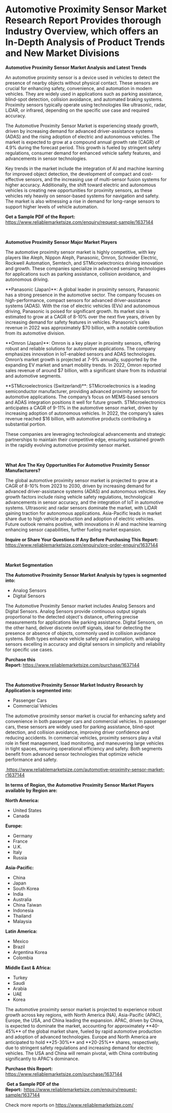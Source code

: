 <p><h1>Automotive Proximity Sensor Market Research Report Provides thorough Industry Overview, which offers an In-Depth Analysis of Product Trends and New Market Divisions</h1></p><p><strong>Automotive Proximity Sensor Market Analysis and Latest Trends</strong></p>
<p><p>An automotive proximity sensor is a device used in vehicles to detect the presence of nearby objects without physical contact. These sensors are crucial for enhancing safety, convenience, and automation in modern vehicles. They are widely used in applications such as parking assistance, blind-spot detection, collision avoidance, and automated braking systems. Proximity sensors typically operate using technologies like ultrasonic, radar, LiDAR, or infrared, depending on the specific use case and required accuracy.</p><p>The Automotive Proximity Sensor Market is experiencing steady growth, driven by increasing demand for advanced driver-assistance systems (ADAS) and the rising adoption of electric and autonomous vehicles. The market is expected to grow at a compound annual growth rate (CAGR) of 4.9% during the forecast period. This growth is fueled by stringent safety regulations, consumer demand for enhanced vehicle safety features, and advancements in sensor technologies.</p><p>Key trends in the market include the integration of AI and machine learning for improved object detection, the development of compact and cost-effective sensors, and the increasing use of multi-sensor fusion systems for higher accuracy. Additionally, the shift toward electric and autonomous vehicles is creating new opportunities for proximity sensors, as these vehicles rely heavily on sensor-based systems for navigation and safety. The market is also witnessing a rise in demand for long-range sensors to support higher levels of vehicle automation.</p></p>
<p><strong>Get a Sample PDF of the Report:&nbsp;</strong> <a href="https://www.reliablemarketsize.com/enquiry/request-sample/1637144?utm_campaign=1879&utm_medium=2&utm_source=Github&utm_content=ia&utm_term=21012025&utm_id=automotive-proximity-sensor">https://www.reliablemarketsize.com/enquiry/request-sample/1637144</a></p>
<p>&nbsp;</p>
<p><strong>Automotive Proximity Sensor Major Market Players</strong></p>
<p><p>The automotive proximity sensor market is highly competitive, with key players like Aleph, Nippon Aleph, Panasonic, Omron, Schneider Electric, Rockwell Automation, Semtech, and STMicroelectronics driving innovation and growth. These companies specialize in advanced sensing technologies for applications such as parking assistance, collision avoidance, and autonomous driving.</p><p>**Panasonic (Japan)**: A global leader in proximity sensors, Panasonic has a strong presence in the automotive sector. The company focuses on high-performance, compact sensors for advanced driver-assistance systems (ADAS). With the rise of electric vehicles (EVs) and autonomous driving, Panasonic is poised for significant growth. Its market size is estimated to grow at a CAGR of 8-10% over the next five years, driven by increasing demand for safety features in vehicles. Panasonic’s sales revenue in 2022 was approximately $70 billion, with a notable contribution from its automotive division.</p><p>**Omron (Japan)**: Omron is a key player in proximity sensors, offering robust and reliable solutions for automotive applications. The company emphasizes innovation in IoT-enabled sensors and ADAS technologies. Omron’s market growth is projected at 7-9% annually, supported by the expanding EV market and smart mobility trends. In 2022, Omron reported sales revenue of around $7 billion, with a significant share from its industrial and automotive segments.</p><p>**STMicroelectronics (Switzerland)**: STMicroelectronics is a leading semiconductor manufacturer, providing advanced proximity sensors for automotive applications. The company’s focus on MEMS-based sensors and ADAS integration positions it well for future growth. STMicroelectronics anticipates a CAGR of 9-11% in the automotive sensor market, driven by increasing adoption of autonomous vehicles. In 2022, the company’s sales revenue reached $16 billion, with automotive products contributing a substantial portion.</p><p>These companies are leveraging technological advancements and strategic partnerships to maintain their competitive edge, ensuring sustained growth in the rapidly evolving automotive proximity sensor market.</p></p>
<p>&nbsp;</p>
<p><strong>What Are The Key Opportunities For Automotive Proximity Sensor Manufacturers?</strong></p>
<p><p>The global automotive proximity sensor market is projected to grow at a CAGR of 8-10% from 2023 to 2030, driven by increasing demand for advanced driver-assistance systems (ADAS) and autonomous vehicles. Key growth factors include rising vehicle safety regulations, technological advancements in sensor accuracy, and the integration of IoT in automotive systems. Ultrasonic and radar sensors dominate the market, with LiDAR gaining traction for autonomous applications. Asia-Pacific leads in market share due to high vehicle production and adoption of electric vehicles. Future outlook remains positive, with innovations in AI and machine learning enhancing sensor capabilities, further fueling market expansion.</p></p>
<p><strong>Inquire or Share Your Questions If Any Before Purchasing This Report:</strong> <a href="https://www.reliablemarketsize.com/enquiry/pre-order-enquiry/1637144?utm_campaign=1879&utm_medium=2&utm_source=Github&utm_content=ia&utm_term=21012025&utm_id=automotive-proximity-sensor">https://www.reliablemarketsize.com/enquiry/pre-order-enquiry/1637144</a></p>
<p>&nbsp;</p>
<p><strong>Market Segmentation</strong></p>
<p><strong>The Automotive Proximity Sensor Market Analysis by types is segmented into:</strong></p>
<p><ul><li>Analog Sensors</li><li>Digital Sensors</li></ul></p>
<p><p>The Automotive Proximity Sensor market includes Analog Sensors and Digital Sensors. Analog Sensors provide continuous output signals proportional to the detected object's distance, offering precise measurements for applications like parking assistance. Digital Sensors, on the other hand, deliver discrete on/off signals, ideal for detecting the presence or absence of objects, commonly used in collision avoidance systems. Both types enhance vehicle safety and automation, with analog sensors excelling in accuracy and digital sensors in simplicity and reliability for specific use cases.</p></p>
<p><strong>Purchase this Report:&nbsp;</strong><a href="https://www.reliablemarketsize.com/purchase/1637144?utm_campaign=1879&utm_medium=2&utm_source=Github&utm_content=ia&utm_term=21012025&utm_id=automotive-proximity-sensor">https://www.reliablemarketsize.com/purchase/1637144</a></p>
<p>&nbsp;</p>
<p><strong>The Automotive Proximity Sensor Market Industry Research by Application is segmented into:</strong></p>
<p><ul><li>Passenger Cars</li><li>Commercial Vehicles</li></ul></p>
<p><p>The automotive proximity sensor market is crucial for enhancing safety and convenience in both passenger cars and commercial vehicles. In passenger cars, these sensors are widely used for parking assistance, blind-spot detection, and collision avoidance, improving driver confidence and reducing accidents. In commercial vehicles, proximity sensors play a vital role in fleet management, load monitoring, and maneuvering large vehicles in tight spaces, ensuring operational efficiency and safety. Both segments benefit from advanced sensor technologies that optimize vehicle performance and safety.</p></p>
<p><a href="https://www.reliablemarketsize.com/automotive-proximity-sensor-market-r1637144?utm_campaign=1879&utm_medium=2&utm_source=Github&utm_content=ia&utm_term=21012025&utm_id=automotive-proximity-sensor">&nbsp;https://www.reliablemarketsize.com/automotive-proximity-sensor-market-r1637144</a></p>
<p><strong>In terms of Region, the Automotive Proximity Sensor Market Players available by Region are:</strong></p>
<p>
    <p> <strong> North America: </strong>
        <ul>
            <li>United States</li>
            <li>Canada</li>
        </ul>
        </p> 
    <p> <strong> Europe: </strong>
        <ul>
            <li>Germany</li>
            <li>France</li>
            <li>U.K.</li>
            <li>Italy</li>
            <li>Russia</li>
        </ul>
        </p> 
    <p> <strong> Asia-Pacific: </strong>
        <ul>
            <li>China</li>
            <li>Japan</li>
            <li>South Korea</li>
            <li>India</li>
            <li>Australia</li>
            <li>China Taiwan</li>
            <li>Indonesia</li>
            <li>Thailand</li>
            <li>Malaysia</li>
        </ul>
        </p> 
    <p> <strong> Latin America: </strong>
        <ul>
            <li>Mexico</li>
            <li>Brazil</li>
            <li>Argentina Korea</li>
            <li>Colombia</li>
        </ul>
        </p> 
    <p> <strong> Middle East & Africa: </strong>
        <ul>
            <li>Turkey</li>
            <li>Saudi</li>
            <li>Arabia</li>
            <li>UAE</li>
            <li>Korea</li>
        </ul>
    </p>
    </p>
<p><p>The automotive proximity sensor market is projected to experience robust growth across key regions, with North America (NA), Asia-Pacific (APAC), Europe, the USA, and China leading the expansion. APAC, driven by China, is expected to dominate the market, accounting for approximately **40-45%** of the global market share, fueled by rapid automotive production and adoption of advanced technologies. Europe and North America are anticipated to hold **25-30%** and **20-25%** shares, respectively, due to stringent safety regulations and increasing demand for electric vehicles. The USA and China will remain pivotal, with China contributing significantly to APAC's dominance.</p></p>
<p><strong>Purchase this Report: </strong><a href="https://www.reliablemarketsize.com/purchase/1637144?utm_campaign=1879&utm_medium=2&utm_source=Github&utm_content=ia&utm_term=21012025&utm_id=automotive-proximity-sensor">https://www.reliablemarketsize.com/purchase/1637144</a></p>
<p>&nbsp;<strong>Get a Sample PDF of the Report:&nbsp;&nbsp;</strong><a href="https://www.reliablemarketsize.com/enquiry/request-sample/1637144?utm_campaign=1879&utm_medium=2&utm_source=Github&utm_content=ia&utm_term=21012025&utm_id=automotive-proximity-sensor">https://www.reliablemarketsize.com/enquiry/request-sample/1637144</a></p>
<p><strong></strong></p>
<p>Check more reports on <a href="https://www.reliablemarketsize.com/?utm_campaign=1879&utm_medium=2&utm_source=Github&utm_content=ia&utm_term=21012025&utm_id=automotive-proximity-sensor">https://www.reliablemarketsize.com/</a></p>
